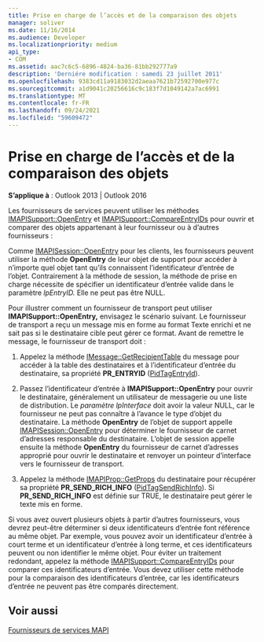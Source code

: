 ```yaml
---
title: Prise en charge de l’accès et de la comparaison des objets
manager: soliver
ms.date: 11/16/2014
ms.audience: Developer
ms.localizationpriority: medium
api_type:
- COM
ms.assetid: aac7c6c5-6896-4824-ba36-81bb292777a9
description: 'Derniére modification : samedi 23 juillet 2011'
ms.openlocfilehash: 9383cd11a9183032d2aeaa7621b72592700e977c
ms.sourcegitcommit: a1d9041c20256616c9c183f7d1049142a7ac6991
ms.translationtype: MT
ms.contentlocale: fr-FR
ms.lasthandoff: 09/24/2021
ms.locfileid: "59609472"
---
```

# <a name="supporting-object-access-and-comparison"></a>Prise en charge de l’accès et de la comparaison des objets

  
  
**S’applique à** : Outlook 2013 | Outlook 2016 
  
Les fournisseurs de services peuvent utiliser les méthodes [IMAPISupport::OpenEntry](imapisupport-openentry.md) et [IMAPISupport::CompareEntryIDs](imapisupport-compareentryids.md) pour ouvrir et comparer des objets appartenant à leur fournisseur ou à d’autres fournisseurs : 
  
Comme [IMAPISession::OpenEntry](imapisession-openentry.md) pour les clients, les fournisseurs peuvent utiliser la méthode **OpenEntry** de leur objet de support pour accéder à n’importe quel objet tant qu’ils connaissent l’identificateur d’entrée de l’objet. Contrairement à la méthode de session, la méthode de prise en charge nécessite de spécifier un identificateur d’entrée valide dans le paramètre _lpEntryID._ Elle ne peut pas être NULL. 
  
Pour illustrer comment un fournisseur de transport peut utiliser **IMAPISupport::OpenEntry,** envisagez le scénario suivant. Le fournisseur de transport a reçu un message mis en forme au format Texte enrichi et ne sait pas si le destinataire cible peut gérer ce format. Avant de remettre le message, le fournisseur de transport doit :
  
1. Appelez la méthode [IMessage::GetRecipientTable](imessage-getrecipienttable.md) du message pour accéder à la table des destinataires et à l’identificateur d’entrée du destinataire, sa propriété **PR_ENTRYID** ([PidTagEntryId](pidtagentryid-canonical-property.md)).
    
2. Passez l’identificateur d’entrée à **IMAPISupport::OpenEntry** pour ouvrir le destinataire, généralement un utilisateur de messagerie ou une liste de distribution. Le  _paramètre lpInterface_ doit avoir la valeur NULL, car le fournisseur ne peut pas connaître à l’avance le type d’objet du destinataire. La méthode **OpenEntry** de l’objet de support appelle [IMAPISession::OpenEntry](imapisession-openentry.md) pour déterminer le fournisseur de carnet d’adresses responsable du destinataire. L’objet de session appelle ensuite la méthode **OpenEntry** du fournisseur de carnet d’adresses approprié pour ouvrir le destinataire et renvoyer un pointeur d’interface vers le fournisseur de transport. 
    
3. Appelez la méthode [IMAPIProp::GetProps](imapiprop-getprops.md) du destinataire pour récupérer sa propriété **PR_SEND_RICH_INFO** ([PidTagSendRichInfo](pidtagsendrichinfo-canonical-property.md)). Si **PR_SEND_RICH_INFO** est définie sur TRUE, le destinataire peut gérer le texte mis en forme. 
    
Si vous avez ouvert plusieurs objets à partir d’autres fournisseurs, vous devrez peut-être déterminer si deux identificateurs d’entrée font référence au même objet. Par exemple, vous pouvez avoir un identificateur d’entrée à court terme et un identificateur d’entrée à long terme, et ces identificateurs peuvent ou non identifier le même objet. Pour éviter un traitement redondant, appelez la méthode [IMAPISupport::CompareEntryIDs](imapisupport-compareentryids.md) pour comparer ces identificateurs d’entrée. Vous devez utiliser cette méthode pour la comparaison des identificateurs d’entrée, car les identificateurs d’entrée ne peuvent pas être comparés directement. 
  
## <a name="see-also"></a>Voir aussi



[Fournisseurs de services MAPI](mapi-service-providers.md)

